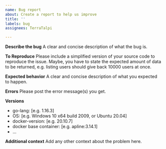 ```yaml
---
name: Bug report
about: Create a report to help us improve
title: ''
labels: bug
assignees: TerraTalpi

---
```


**Describe the bug**
A clear and concise description of what the bug is.

**To Reproduce**
Please include a simplified version of your source code to reproduce the issue. Maybe, you have to state the expected amount of data to be returned, e.g. listing users should give back 10000 users at once.

**Expected behavior**
A clear and concise description of what you expected to happen.

**Errors**
Please post the error message(s) you get.

**Versions**
 - go-lang: [e.g. 1.16.3]
 - OS: [e.g. Windows 10 x64 build 2009, or Ubuntu 20.04]
 - docker-version: [e.g. 20.10.7]
 - docker base container: [e.g. apline:3.14.1]
 - ...

**Additional context**
Add any other context about the problem here.
